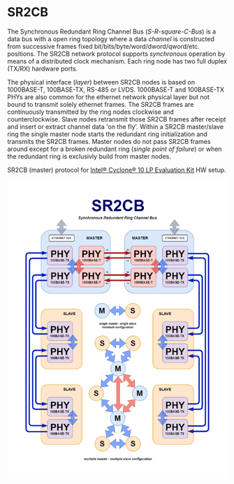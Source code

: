 # SR2CB
<p>The Synchronous Redundant Ring Channel Bus (<i>S-R-square-C-Bus</i>) is a data bus with a open ring topology where a data <i>channel</i> is constructed from successive frames fixed bit/bits/byte/word/dword/qword/etc. positions. The
SR2CB network protocol supports <i>synchronous</i> operation by means of a distributed clock mechanism. Each ring node has two full duplex (TX/RX) hardware ports.</p>

<p>The physical interface (<i>layer</i>) between SR2CB nodes is based on 1000BASE-T, 100BASE-TX, RS-485 or LVDS. 1000BASE-T and 100BASE-TX PHYs are also common for the ethernet network physical layer but not bound to transmit solely ethernet frames. The SR2CB frames are continuously transmitted by the ring nodes clockwise and counterclockwise. Slave nodes retransmit those SR2CB frames after receipt and insert or extract channel data 'on the fly'. Within a SR2CB master/slave ring the single master node starts the redundant ring initialization and transmits the SR2CB frames. Master nodes do not pass SR2CB frames around except for a broken redundant ring (<i>single point of failure</i>) or when the redundant ring is exclusivly build from master nodes.</p>

<p>SR2CB (master) protocol for <a href="c10lp/README.md">Intel&reg; Cyclone&reg; 10 LP Evaluation Kit</a> HW setup.</p>

<img src="SR2CB M-S PHY.png" width=800>
